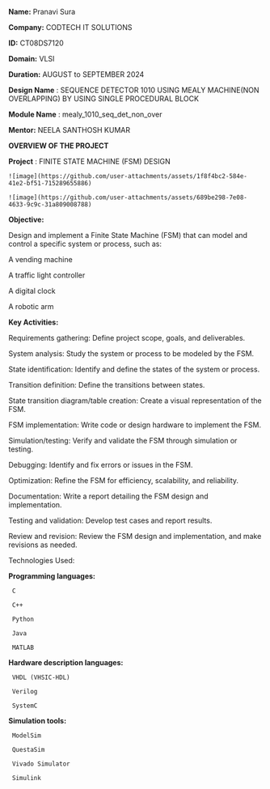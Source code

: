 **Name:** Pranavi Sura

**Company:** CODTECH IT SOLUTIONS

**ID:** CT08DS7120

**Domain:** VLSI

**Duration:** AUGUST to SEPTEMBER 2024

**Design Name** : SEQUENCE DETECTOR 1010 USING MEALY MACHINE(NON OVERLAPPING) BY USING SINGLE PROCEDURAL BLOCK

**Module Name** : mealy_1010_seq_det_non_over

**Mentor:** NEELA SANTHOSH KUMAR

**OVERVIEW OF THE PROJECT**

**Project** : FINITE STATE MACHINE (FSM) DESIGN

    ![image](https://github.com/user-attachments/assets/1f8f4bc2-584e-41e2-bf51-715289655886)

    ![image](https://github.com/user-attachments/assets/689be298-7e08-4633-9c9c-31a809008788)


**Objective:**

Design and implement a Finite State Machine (FSM) that can model and control a specific system or process, such as:

   A vending machine

   A traffic light controller

   A digital clock

   A robotic arm

**Key Activities:**

Requirements gathering: Define project scope, goals, and deliverables.

System analysis: Study the system or process to be modeled by the FSM.

State identification: Identify and define the states of the system or process.

Transition definition: Define the transitions between states.

State transition diagram/table creation: Create a visual representation of the FSM.

FSM implementation: Write code or design hardware to implement the FSM.

Simulation/testing: Verify and validate the FSM through simulation or testing.

Debugging: Identify and fix errors or issues in the FSM.

Optimization: Refine the FSM for efficiency, scalability, and reliability.

Documentation: Write a report detailing the FSM design and implementation.

Testing and validation: Develop test cases and report results.

Review and revision: Review the FSM design and implementation, and make revisions as needed.

Technologies Used:

**Programming languages:**

     C
     
     C++

     Python
     
     Java
     
     MATLAB

**Hardware description languages:**

     VHDL (VHSIC-HDL)
     
     Verilog
     
     SystemC

**Simulation tools:**

     ModelSim

     QuestaSim
     
     Vivado Simulator
     
     Simulink
